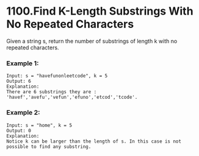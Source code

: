 # 1100.Find K-Length Substrings With No Repeated Characters 
Given a string s, return the number of substrings of length k with no repeated characters.

### Example 1:
``` 
Input: s = "havefunonleetcode", k = 5
Output: 6
Explanation: 
There are 6 substrings they are : 'havef','avefu','vefun','efuno','etcod','tcode'.

```
### Example 2:
``` 
Input: s = "home", k = 5
Output: 0
Explanation: 
Notice k can be larger than the length of s. In this case is not possible to find any substring.

```
